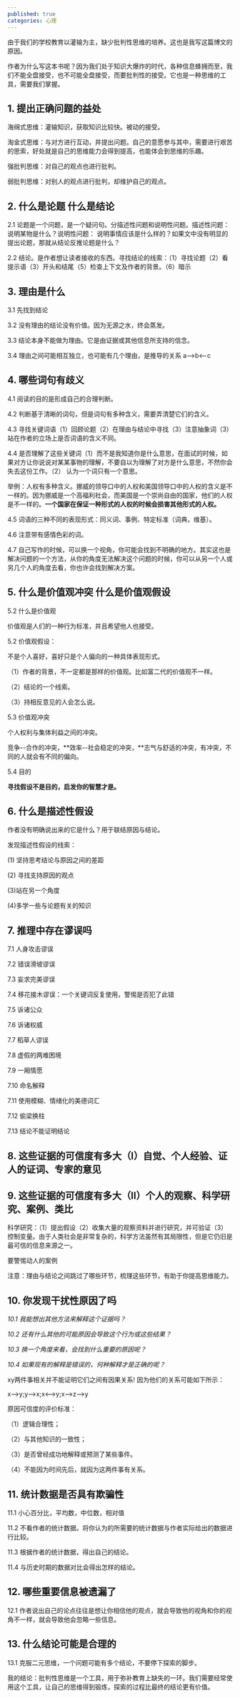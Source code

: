```yaml
---
published: true
categories: 心理
---
```

由于我们的学校教育以灌输为主，缺少批判性思维的培养。这也是我写这篇博文的原因。

作者为什么写这本书呢？因为我们处于知识大爆炸的时代，各种信息蜂拥而至，我们不能全盘接受，也不可能全盘接受，而要批判性的接受。它也是一种思维的工具，需要我们掌握。

## 1. 提出正确问题的益处

海绵式思维：灌输知识，获取知识比较快。被动的接受。

淘金式思维：与对方进行互动，并提出问题。自己的意愿参与其中，需要进行艰苦的思索，好处就是自己的思维能力会得到提高，也能体会到思维的乐趣。

强批判思维：对自己的观点也进行批判。

弱批判思维：对别人的观点进行批判，却维护自己的观点。

## 2. 什么是论题 什么是结论

2.1 论题是一个问题，是一个疑问句。分描述性问题和说明性问题。描述性问题：说明某物是什么？说明性问题： 说明事情应该是什么样的？如果文中没有明显的提出论题，那就从结论反推论题是什么？

2.2 结论。是作者想让读者接收的东西。寻找结论的线索：（1）寻找论题（2）看提示语（3）开头和结尾（5）检查上下文及作者的背景。（6）暗示

## 3. 理由是什么

3.1 先找到结论

3.2 没有理由的结论没有价值。因为无源之水，终会蒸发。

3.3 结论本身不能做为理由。它是由证据或其他信息所支持的信念。

3.4 理由之间可能相互独立，也可能有几个理由，是推导的关系 a-->b<--c

## 4. 哪些词句有歧义

4.1 阅读的目的是形成自己的合理判断。

4.2 判断基于清晰的词句，但是词句有多种含义，需要弄清楚它们的含义。

4.3 寻找关键词语（1）回顾论题（2）在理由与结论中寻找（3）注意抽象词（3）站在作者的立场上是否词语的含义不同。

4.4 是否理解了这些关键词（1）而不是我知道你是什么意思，在面试的时候，如果对方让你说说对某某事物的理解，不要自以为理解了对方是什么意思，不然你会失去这份工作。（2） 认为一个词只有一个意思。

举例：人权有多种含义。挪威的领导口中的人权和美国领导口中的人权的含义是不一样的。因为挪威是一个高福利社会，而美国是一个崇尚自由的国家，他们的人权是不一样的。**一个国家在保证一种形式的人权的时候会损害其他形式的人权。**

4.5 词语的三种不同的表现形式：同义词、事例、特定标准（词典，维基）。

4.6 注意带有感情色彩的词。

4.7 自己写作的时候，可以换一个视角，你可能会找到不明确的地方。其实这也是解决问题的一个方法，从你的角度无法解决这个问题的时候，你可以从另一个人或另几个人的角度去看，你也许会找到解决方案。

## 5. 什么是价值观冲突 什么是价值观假设

5.2 什么是价值观

价值观是人们的一种行为标准，并且希望他人也接受。

5.2 价值观假设：

不是个人喜好，喜好只是个人偏向的一种具体表现形式。

（1）作者的背景，不一定都是那样的价值观。比如富二代的价值观不一样。

（2）结论的一个线索。

（3）持相反意见的人会怎么说。

5.3 价值观冲突

个人权利与集体利益之间的冲突。

竞争--合作的冲突，**效率--社会稳定的冲突，**志气与舒适的冲突，有冲突，不同的人就会有不同的偏向。

5.4 目的

**寻找假设不是目的，启发你的智慧才是。**

## 6. 什么是描述性假设

作者没有明确说出来的它是什么？用于联结原因与结论。

发现描述性假设的线索：

(1) 坚持思考结论与原因之间的差距

(2) 寻找支持原因的观点

(3)站在另一个角度

(4)多学一些与论题有关的知识

## 7. 推理中存在谬误吗

7.1 人身攻击谬误

7.2 错误滑坡谬误

7.3 妄求完美谬误

7.4 移花接木谬误：一个关键词反复使用，警惕是否犯了此错

7.5 诉诸公众

7.6 诉诸权威

7.7 稻草人谬误

7.8 虚假的两难困境

7.9 一厢情愿

7.10 命名解释

7.11 使用模糊、情绪化的美德词汇

7.12 偷梁换柱

7.13 结论不能证明结论

## 8. 这些证据的可信度有多大（I）自觉、个人经验、证人的证词、专家的意见

## 9. 这些证据的可信度有多大（II）个人的观察、科学研究、案例、类比

科学研究：（1）提出假设（2）收集大量的观察资料并进行研究，并可验证（3）控制变量。由于人类社会是非常复杂的，科学方法虽然有其局限性，但是它仍旧是最可信的信息来源之一。

要警惕动人的案例

注意：理由与结论之间跳过了哪些环节，梳理这些环节，有助于你提高思维能力。

## 10. 你发现干扰性原因了吗

*10.1 我能想出其他方法来解释这个证据吗？*

*10.2 还有什么其他的可能原因会导致这个行为或这些结果？*

*10.3 换一个角度来看，会找到什么重要的原因呢？*

*10.4 如果现有的解释是错误的，何种解释才是正确的呢？*

xy两件事相关并不能证明它们之间有因果关系! 因为他们的关系可能如下所示：

x-->y;y-->x;x<-->y;x-->z-->y

原因可信度的评价标准：

（1）逻辑合理性；

（2）与其他知识的一致性；

（3）是否曾经成功地解释或预测了某些事件。

（4）不能因为时间先后，就因为这两件事有关系。

## 11. 统计数据是否具有欺骗性

11.1 小心百分比，平均数，中位数，相对值

11.2 不看作者的统计数据。将你认为的所需要的统计数据与作者实际给出的数据进行比较。

11.3 根据作者的统计数据，得出自己的结论。

11.4 与历史时期的数据对比会得出怎样的结论。

## 12. 哪些重要信息被遗漏了

12.1 作者说出自己的论点往往是想让你相信他的观点，就会导致他的视角和你的视角不一样，就会导致他会忽略一些信息。

## 13. 什么结论可能是合理的

13.1 克服二元思维，一个问题可能有多个结论，不要停下探索的脚步。

我的结论：批判性思维是一个工具，用于弥补教育上缺失的一环。我们需要经常使用这个工具，让自己的思维得到锻炼，探索的过程比最终的结论更有价值。